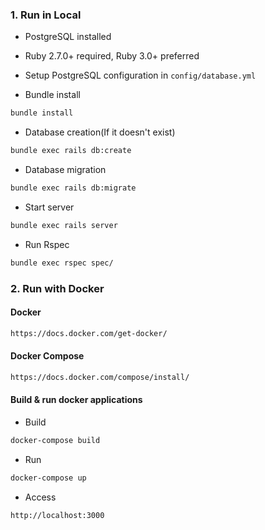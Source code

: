 ### 1. Run in Local

* PostgreSQL installed
* Ruby 2.7.0+ required, Ruby 3.0+ preferred
* Setup PostgreSQL configuration in `config/database.yml`

* Bundle install
```html
bundle install
```

* Database creation(If it doesn't exist)
```html
bundle exec rails db:create
```

* Database migration
```html
bundle exec rails db:migrate
```

* Start server
```html
bundle exec rails server
```

* Run Rspec
```html
bundle exec rspec spec/
```

### 2. Run with Docker

#### Docker
```html
https://docs.docker.com/get-docker/
```

#### Docker Compose
```html
https://docs.docker.com/compose/install/
```

#### Build & run docker applications

* Build
```html
docker-compose build
```

* Run
```html
docker-compose up
```

* Access
```html
http://localhost:3000
```
